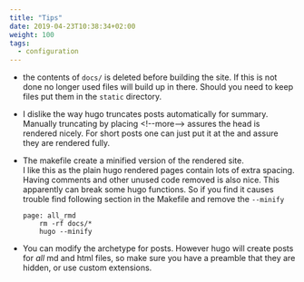 ```yaml
---
title: "Tips"
date: 2019-04-23T10:38:34+02:00
weight: 100
tags:
  - configuration
---
```


 - the contents of `docs/` is deleted before building the site.
   If this is not done no longer used files will build up in there. 
   Should you need to keep files put them in the `static` directory.
 
 - I dislike the way hugo truncates posts automatically for summary.  
   Manually truncating by placing &lt;!--more--> assures the head is rendered nicely.  For short posts one can just put it at the and assure they are rendered fully.  
 
<!--more-->

 - The makefile create a minified version of the rendered site.  
   I like this as the plain hugo rendered pages contain lots of extra spacing.  
   Having comments and other unused code removed is also nice.
   This apparently can break some hugo functions. 
   So if you find it causes trouble find following section in the Makefile and remove the `--minify`
   ```
   page: all_rmd
       rm -rf docs/*
       hugo --minify
   ```

 - You can modify the archetype for posts.
   However hugo will create posts for *all* md and html files, so make sure you have a preamble that they are hidden, or use custom extensions.



